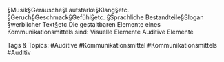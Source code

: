 §Musik§Geräusche§Lautstärke§Klang§etc.
§Geruch§Geschmack§Gefühl§etc.
§Sprachliche Bestandteile§Slogan §werblicher   Text§etc.Die gestaltbaren Elemente eines Kommunikationsmittels sind: 
Visuelle Elemente
Auditive Elemente

   Tags & Topics:
   #Auditive
   #Kommunikationsmittel
   #Kommunikationsmittels
   #Auditiv
